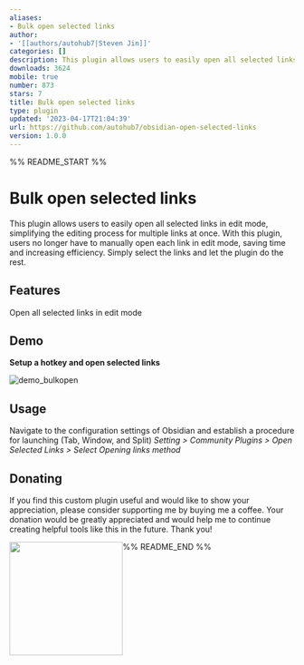 ```yaml
---
aliases:
- Bulk open selected links
author:
- '[[authors/autohub7|Steven Jin]]'
categories: []
description: This plugin allows users to easily open all selected links in edit mode.
downloads: 3624
mobile: true
number: 873
stars: 7
title: Bulk open selected links
type: plugin
updated: '2023-04-17T21:04:39'
url: https://github.com/autohub7/obsidian-open-selected-links
version: 1.0.0
---
```


%% README_START %%

# Bulk open selected links
This plugin allows users to easily open all selected links in edit mode, simplifying the editing process for multiple links at once. With this plugin, users no longer have to manually open each link in edit mode, saving time and increasing efficiency. Simply select the links and let the plugin do the rest.

## Features
Open all selected links in edit mode

## Demo
**Setup a hotkey and open selected links**

![demo_bulkopen](https://user-images.githubusercontent.com/10937668/234928018-e71ba367-8168-4e9d-9671-f5579699b392.gif)

## Usage
Navigate to the configuration settings of Obsidian and establish a procedure for launching (Tab, Window, and Split)
*Setting > Community Plugins > Open Selected Links > Select Opening links method*

## Donating
If you find this custom plugin useful and would like to show your appreciation, please consider supporting me by buying me a coffee. Your donation would be greatly appreciated and would help me to continue creating helpful tools like this in the future. Thank you!

[<img style="float:left" src="https://user-images.githubusercontent.com/14358394/115450238-f39e8100-a21b-11eb-89d0-fa4b82cdbce8.png" width="200">](https://ko-fi.com/stevenjin)


%% README_END %%
